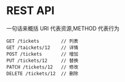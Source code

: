 # REST API
一句话来概括 URI 代表资源,METHOD 代表行为
```
GET /tickets        // 列表
GET /taickets/12    // 详情
POST /tickets       // 增加
PUT /tickets/12     // 替换
PATCH /tickets/12   // 修改
DELETE /tickets/12  // 删除
```